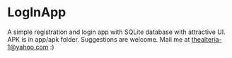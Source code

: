 # LogInApp
A simple registration and login app with SQLite database with attractive UI.
APK is in app/apk folder.
Suggestions are welcome. Mail me at thealteria-1@yahoo.com :)
